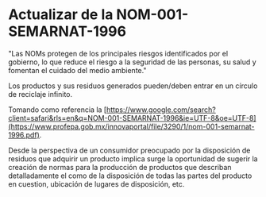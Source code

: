 # Actualizar de la NOM-001-SEMARNAT-1996

"Las NOMs protegen de los principales riesgos identificados por el gobierno, lo que reduce el riesgo a la seguridad de las personas, su salud y fomentan el cuidado del medio ambiente."

Los productos y sus residuos generados pueden/deben entrar en un círculo de reciclaje infinito.


Tomando como referencia la [https://www.google.com/search?client=safari&rls=en&q=NOM-001-SEMARNAT-1996&ie=UTF-8&oe=UTF-8](https://www.profepa.gob.mx/innovaportal/file/3290/1/nom-001-semarnat-1996.pdf).

Desde la perspectiva de un consumidor preocupado por la disposición de residuos que adquirir un producto implica surge la oportunidad de sugerir la creación de normas para la producción de productos que describan detalladamente el como de la disposición de todas las partes del producto en cuestion, ubicación de lugares de disposición, etc.